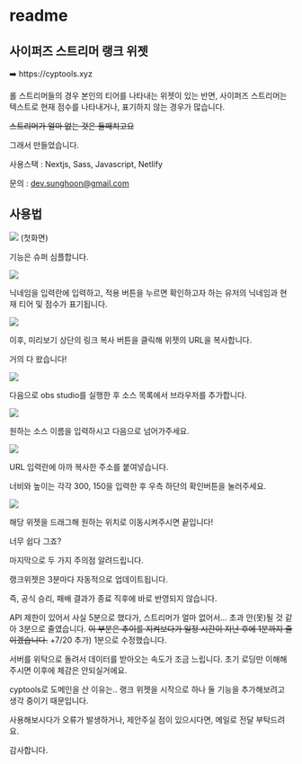 # readme

## 사이퍼즈 스트리머 랭크 위젯

<aside>
➡️ https://cyptools.xyz

</aside>

롤 스트리머들의 경우 본인의 티어를 나타내는 위젯이 있는 반면, 사이퍼즈 스트리머는 텍스트로 현재 점수를 나타내거나, 표기하지 않는 경우가 많습니다.

~~스트리머가 얼마 없는 것은 둘째치고요~~

그래서 만들었습니다.

사용스택 : Nextjs, Sass, Javascript, Netlify

문의 : dev.sunghoon@gmail.com

## 사용법

![](https://velog.velcdn.com/images/planethoon/post/ad2117a2-4b66-48ed-b379-89b268dc4042/image.png)
(첫화면)

기능은 슈퍼 심플합니다.

![](https://velog.velcdn.com/images/planethoon/post/cdc7e330-794e-4434-beaf-c896393cc699/image.png)

닉네임을 입력란에 입력하고, 적용 버튼을 누르면 확인하고자 하는 유저의 닉네임과 현재 티어 및 점수가 표기됩니다.

![](https://velog.velcdn.com/images/planethoon/post/83670ad5-8bac-4aa9-8b1c-fcd21580911d/image.png)

이후, 미리보기 상단의 링크 복사 버튼을 클릭해 위젯의 URL을 복사합니다.

거의 다 왔습니다!

![](https://velog.velcdn.com/images/planethoon/post/f0de70b3-1808-43eb-974a-6f7108ed7c2f/image.png)

다음으로 obs studio를 실행한 후 소스 목록에서 브라우저를 추가합니다.

![](https://velog.velcdn.com/images/planethoon/post/01068119-8f10-4c8a-adc4-24587222275a/image.png)

원하는 소스 이름을 입력하시고 다음으로 넘어가주세요.

![](https://velog.velcdn.com/images/planethoon/post/e2be24ce-54d7-4898-92ac-ab35417ce458/image.png)

URL 입력란에 아까 복사한 주소를 붙여넣습니다.

너비와 높이는 각각 300, 150을 입력한 후 우측 하단의 확인버튼을 눌러주세요.

![](https://velog.velcdn.com/images/planethoon/post/ec7370db-d21b-4977-902a-7d0acddea352/image.png)

해당 위젯을 드래그해 원하는 위치로 이동시켜주시면 끝입니다!

너무 쉽다 그죠?

마지막으로 두 가지 주의점 알려드립니다.

랭크위젯은 3분마다 자동적으로 업데이트됩니다.

즉, 공식 승리, 패배 결과가 종료 직후에 바로 반영되지 않습니다.

API 제한이 있어서 사실 5분으로 했다가, 스트리머가 얼마 없어서… 초과 안(못)될 것 같아 3분으로 줄였습니다.
~~이 부분은 추이를 지켜보다가 일정 시간이 지난 후에 1분까지 줄이겠습니다.~~
+7/20 추가) 1분으로 수정했습니다.

서버를 위탁으로 돌려서 데이터를 받아오는 속도가 조금 느립니다.
초기 로딩만 이해해주시면 이후에 체감은 안되실거에요.

cyptools로 도메인을 산 이유는.. 랭크 위젯을 시작으로 하나 둘 기능을 추가해보려고 생각 중이기 때문입니다.

사용해보시다가 오류가 발생하거나, 제안주실 점이 있으시다면, 메일로 전달 부탁드려요.

감사합니다.
